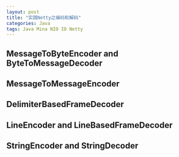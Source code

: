 ```yaml
---
layout: post
title: "实践Netty之编码和解码"
categories: Java
tags: Java Mina NIO IO Netty
---
```


## MessageToByteEncoder and ByteToMessageDecoder

## MessageToMessageEncoder

## DelimiterBasedFrameDecoder

## LineEncoder and LineBasedFrameDecoder

## StringEncoder and StringDecoder